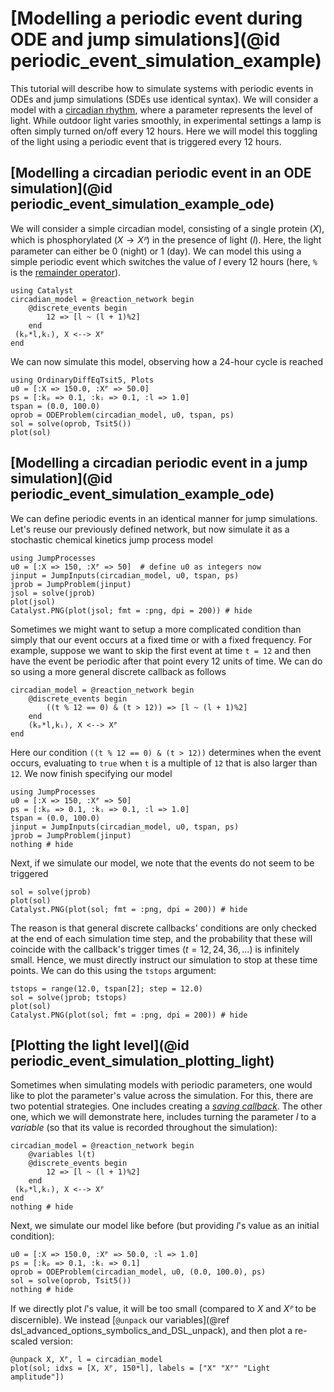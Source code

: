 # [Modelling a periodic event during ODE and jump simulations](@id periodic_event_simulation_example)
This tutorial will describe how to simulate systems with periodic events in ODEs and jump simulations (SDEs use identical syntax). We will consider a model with a [circadian rhythm](https://en.wikipedia.org/wiki/Circadian_rhythm), where a parameter represents the level of light. While outdoor light varies smoothly, in experimental settings a lamp is often simply turned on/off every 12 hours. Here we will model this toggling of the light using a periodic event that is triggered every 12 hours.

## [Modelling a circadian periodic event in an ODE simulation](@id periodic_event_simulation_example_ode)
We will consider a simple circadian model, consisting of a single protein ($X$), which is phosphorylated ($X \to Xᴾ$) in the presence of light ($l$). Here, the light parameter can either be $0$ (night) or $1$ (day). We can model this using a simple periodic event which switches the value of $l$ every 12 hours (here, `%` is the [remainder operator](https://docs.julialang.org/en/v1/manual/mathematical-operations/#Arithmetic-Operators)).
```@example periodic_event_example
using Catalyst
circadian_model = @reaction_network begin
    @discrete_events begin
        12 => [l ~ (l + 1)%2]
    end
 (kₚ*l,kᵢ), X <--> Xᴾ
end
```
We can now simulate this model, observing how a 24-hour cycle is reached
```@example periodic_event_example
using OrdinaryDiffEqTsit5, Plots
u0 = [:X => 150.0, :Xᴾ => 50.0]
ps = [:kₚ => 0.1, :kᵢ => 0.1, :l => 1.0]
tspan = (0.0, 100.0)
oprob = ODEProblem(circadian_model, u0, tspan, ps)
sol = solve(oprob, Tsit5())
plot(sol)
```

## [Modelling a circadian periodic event in a jump simulation](@id periodic_event_simulation_example_ode)
We can define periodic events in an identical manner for jump simulations. Let's
reuse our previously defined network, but now simulate it as a stochastic
chemical kinetics jump process model
```@example periodic_event_example
using JumpProcesses
u0 = [:X => 150, :Xᴾ => 50]  # define u0 as integers now
jinput = JumpInputs(circadian_model, u0, tspan, ps)
jprob = JumpProblem(jinput)
jsol = solve(jprob)
plot(jsol)
Catalyst.PNG(plot(jsol; fmt = :png, dpi = 200)) # hide
```

Sometimes we might want to setup a more complicated condition than simply that
our event occurs at a fixed time or with a fixed frequency. For example, suppose
we want to skip the first event at time `t = 12` and then have the event be
periodic after that point every 12 units of time. We can do so using a more
general discrete callback as follows
```@example periodic_event_example
circadian_model = @reaction_network begin
    @discrete_events begin
        ((t % 12 == 0) & (t > 12)) => [l ~ (l + 1)%2]
    end
    (kₚ*l,kᵢ), X <--> Xᴾ
end
```
Here our condition `((t % 12 == 0) & (t > 12))` determines when the event
occurs, evaluating to `true` when `t` is a multiple of `12` that is also larger
than `12`. We now finish specifying our model
```@example periodic_event_example
using JumpProcesses
u0 = [:X => 150, :Xᴾ => 50]
ps = [:kₚ => 0.1, :kᵢ => 0.1, :l => 1.0]
tspan = (0.0, 100.0)
jinput = JumpInputs(circadian_model, u0, tspan, ps)
jprob = JumpProblem(jinput)
nothing # hide
```
Next, if we simulate our model, we note that the events do not seem to be
triggered
```@example periodic_event_example
sol = solve(jprob)
plot(sol)
Catalyst.PNG(plot(sol; fmt = :png, dpi = 200)) # hide
```
The reason is that general discrete callbacks' conditions are only checked at
the end of each simulation time step, and the probability that these will
coincide with the callback's trigger times ($t = 12, 24, 36, ...$) is infinitely
small. Hence, we must directly instruct our simulation to stop at these time
points. We can do this using the `tstops` argument:
```@example periodic_event_example
tstops = range(12.0, tspan[2]; step = 12.0)
sol = solve(jprob; tstops)
plot(sol)
Catalyst.PNG(plot(sol; fmt = :png, dpi = 200)) # hide
```

## [Plotting the light level](@id periodic_event_simulation_plotting_light)
Sometimes when simulating models with periodic parameters, one would like to plot the parameter's value across the simulation. For this, there are two potential strategies. One includes creating a [*saving callback*](https://docs.sciml.ai/DiffEqCallbacks/stable/output_saving/#DiffEqCallbacks.SavingCallback). The other one, which we will demonstrate here, includes turning the parameter $l$ to a *variable* (so that its value is recorded throughout the simulation):
```@example periodic_event_example
circadian_model = @reaction_network begin
    @variables l(t)
    @discrete_events begin
        12 => [l ~ (l + 1)%2]
    end
 (kₚ*l,kᵢ), X <--> Xᴾ
end
nothing # hide
```
Next, we simulate our model like before (but providing $l$'s value as an initial condition):
```@example periodic_event_example
u0 = [:X => 150.0, :Xᴾ => 50.0, :l => 1.0]
ps = [:kₚ => 0.1, :kᵢ => 0.1]
oprob = ODEProblem(circadian_model, u0, (0.0, 100.0), ps)
sol = solve(oprob, Tsit5())
nothing # hide
```
If we directly plot $l$'s value, it will be too small (compared to $X$ and $Xᴾ$ to be discernible). We instead [`@unpack` our variables](@ref dsl_advanced_options_symbolics_and_DSL_unpack), and then plot a re-scaled version:
```@example periodic_event_example
@unpack X, Xᴾ, l = circadian_model
plot(sol; idxs = [X, Xᴾ, 150*l], labels = ["X" "Xᴾ" "Light amplitude"])
```
